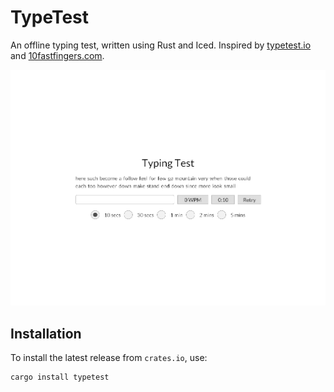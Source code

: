 # TypeTest

An offline typing test, written using Rust and Iced. Inspired by [typetest.io](https://typetest.io/) and [10fastfingers.com](https://10fastfingers.com/).

![Demo](demo.gif)

## Installation

To install the latest release from `crates.io`, use:

```
cargo install typetest
```
